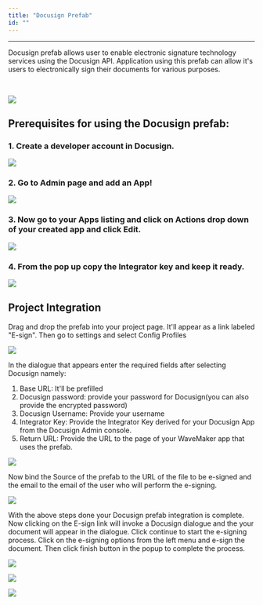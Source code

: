```yaml
---
title: "Docusign Prefab"
id: ""
---
```

---
Docusign prefab allows user to enable electronic signature technology services using the Docusign API. Application using this prefab can allow it's users to electronically sign their documents for various purposes.

 

![](/learn/assets/Screenshot-2018-12-15-at-1.43.11-PM.png)

## Prerequisites for using the Docusign prefab:

### 1. Create a developer account in Docusign.
![](/learn/assets/Screenshot-2018-12-15-at-11.47.48-AM.png)
### 2. Go to Admin page and add an App!
[](/learn/assets/Screenshot-2018-12-15-at-11.55.26-AM.png)
![](/learn/assets/Screenshot-2018-12-15-at-11.44.52-AM.png)
### 3. Now go to your Apps listing and click on Actions drop down of your created app and click Edit.
![](/learn/assets/Screenshot-2018-12-15-at-11.46.14-AM.png)
### 4. From the pop up copy the Integrator key and keep it ready.
![](/learn/assets/Screenshot-2018-12-15-at-11.46.49-AM.png)

## Project Integration
Drag and drop the prefab into your project page. It'll appear as a link labeled "E-sign". Then go to settings and select Config Profiles

![](/learn/assets/Screenshot-2018-12-06-at-3.27.56-PM.png)

In the dialogue that appears enter the required fields after selecting Docusign namely:

1. Base URL: It'll be prefilled
2. Docusign password: provide your password for Docusign(you can also provide the encrypted password)
3. Docusign Username: Provide your username
4. Integrator Key: Provide the Integrator Key derived for your Docusign App from the Docusign Admin console.
5. Return URL: Provide the URL to the page of your WaveMaker app that uses the prefab.

![](/learn/assets/Screenshot-2018-12-15-at-11.41.48-AM.png)

Now bind the Source of the prefab to the URL of the file to be e-signed and the email to the email of the user who will perform the e-signing.

![](/learn/assets/Screenshot-2018-12-15-at-2.46.45-PM.png)

With the above steps done your Docusign prefab integration is complete. Now clicking on the E-sign link will invoke a Docusign dialogue and the your document will appear in the dialogue. Click continue to start the e-signing process. Click on the e-signing options from the left menu and e-sign the document. Then click finish button in the popup to complete the process.

![](/learn/assets/Screenshot-2018-12-15-at-1.22.23-PM.png)

![](/learn/assets/Screenshot-2018-12-15-at-1.23.47-PM.png)

![](/learn/assets/Screenshot-2018-12-15-at-1.23.11-PM.png)



